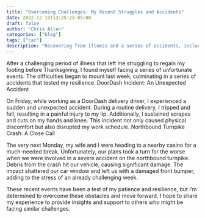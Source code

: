 ```yaml
---
title: "Overcoming Challenges: My Recent Struggles and Accidents"
date: 2022-12-15T13:25:23-05:00
draft: false
author: "Chris Allen"
categories: ["blog"]
tags: ["car"]
description: "Recovering from illness and a series of accidents, including a DoorDash trip and car damage from debris. Read about my challenging week."
---
```


After a challenging period of illness that left me struggling to regain my footing before Thanksgiving, I found myself facing a series of unfortunate events. The difficulties began to mount last week, culminating in a series of accidents that tested my resilience.
DoorDash Incident: An Unexpected Accident

On Friday, while working as a DoorDash delivery driver, I experienced a sudden and unexpected accident. During a routine delivery, I tripped and fell, resulting in a painful injury to my lip. Additionally, I sustained scrapes and cuts on my hands and knee. This incident not only caused physical discomfort but also disrupted my work schedule.
Northbound Turnpike Crash: A Close Call

The very next Monday, my wife and I were heading to a nearby casino for a much-needed break. Unfortunately, our plans took a turn for the worse when we were involved in a severe accident on the northbound turnpike. Debris from the crash hit our vehicle, causing significant damage. The impact shattered our car window and left us with a damaged front bumper, adding to the stress of an already challenging week.

These recent events have been a test of my patience and resilience, but I’m determined to overcome these obstacles and move forward. I hope to share my experience to provide insights and support to others who might be facing similar challenges.